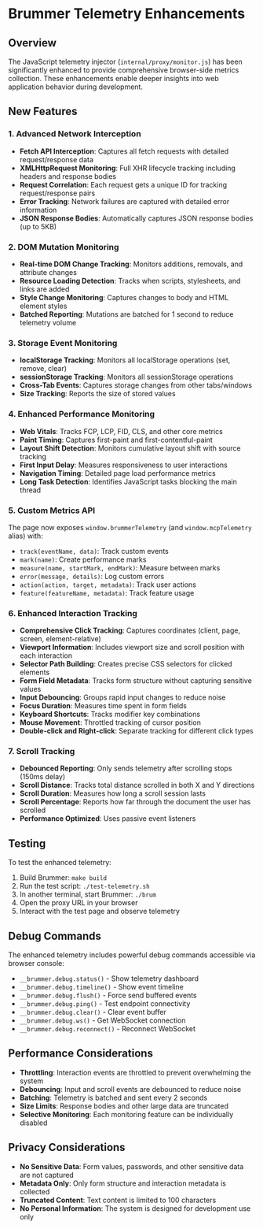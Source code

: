 # Brummer Telemetry Enhancements

## Overview

The JavaScript telemetry injector (`internal/proxy/monitor.js`) has been significantly enhanced to provide comprehensive browser-side metrics collection. These enhancements enable deeper insights into web application behavior during development.

## New Features

### 1. Advanced Network Interception

- **Fetch API Interception**: Captures all fetch requests with detailed request/response data
- **XMLHttpRequest Monitoring**: Full XHR lifecycle tracking including headers and response bodies
- **Request Correlation**: Each request gets a unique ID for tracking request/response pairs
- **Error Tracking**: Network failures are captured with detailed error information
- **JSON Response Bodies**: Automatically captures JSON response bodies (up to 5KB)

### 2. DOM Mutation Monitoring

- **Real-time DOM Change Tracking**: Monitors additions, removals, and attribute changes
- **Resource Loading Detection**: Tracks when scripts, stylesheets, and links are added
- **Style Change Monitoring**: Captures changes to body and HTML element styles
- **Batched Reporting**: Mutations are batched for 1 second to reduce telemetry volume

### 3. Storage Event Monitoring

- **localStorage Tracking**: Monitors all localStorage operations (set, remove, clear)
- **sessionStorage Tracking**: Monitors all sessionStorage operations
- **Cross-Tab Events**: Captures storage changes from other tabs/windows
- **Size Tracking**: Reports the size of stored values

### 4. Enhanced Performance Monitoring

- **Web Vitals**: Tracks FCP, LCP, FID, CLS, and other core metrics
- **Paint Timing**: Captures first-paint and first-contentful-paint
- **Layout Shift Detection**: Monitors cumulative layout shift with source tracking
- **First Input Delay**: Measures responsiveness to user interactions
- **Navigation Timing**: Detailed page load performance metrics
- **Long Task Detection**: Identifies JavaScript tasks blocking the main thread

### 5. Custom Metrics API

The page now exposes `window.brummerTelemetry` (and `window.mcpTelemetry` alias) with:

- `track(eventName, data)`: Track custom events
- `mark(name)`: Create performance marks
- `measure(name, startMark, endMark)`: Measure between marks
- `error(message, details)`: Log custom errors
- `action(action, target, metadata)`: Track user actions
- `feature(featureName, metadata)`: Track feature usage

### 6. Enhanced Interaction Tracking

- **Comprehensive Click Tracking**: Captures coordinates (client, page, screen, element-relative)
- **Viewport Information**: Includes viewport size and scroll position with each interaction
- **Selector Path Building**: Creates precise CSS selectors for clicked elements
- **Form Field Metadata**: Tracks form structure without capturing sensitive values
- **Input Debouncing**: Groups rapid input changes to reduce noise
- **Focus Duration**: Measures time spent in form fields
- **Keyboard Shortcuts**: Tracks modifier key combinations
- **Mouse Movement**: Throttled tracking of cursor position
- **Double-click and Right-click**: Separate tracking for different click types

### 7. Scroll Tracking

- **Debounced Reporting**: Only sends telemetry after scrolling stops (150ms delay)
- **Scroll Distance**: Tracks total distance scrolled in both X and Y directions
- **Scroll Duration**: Measures how long a scroll session lasts
- **Scroll Percentage**: Reports how far through the document the user has scrolled
- **Performance Optimized**: Uses passive event listeners

## Testing

To test the enhanced telemetry:

1. Build Brummer: `make build`
2. Run the test script: `./test-telemetry.sh`
3. In another terminal, start Brummer: `./brum`
4. Open the proxy URL in your browser
5. Interact with the test page and observe telemetry

## Debug Commands

The enhanced telemetry includes powerful debug commands accessible via browser console:

- `__brummer.debug.status()` - Show telemetry dashboard
- `__brummer.debug.timeline()` - Show event timeline
- `__brummer.debug.flush()` - Force send buffered events
- `__brummer.debug.ping()` - Test endpoint connectivity
- `__brummer.debug.clear()` - Clear event buffer
- `__brummer.debug.ws()` - Get WebSocket connection
- `__brummer.debug.reconnect()` - Reconnect WebSocket

## Performance Considerations

- **Throttling**: Interaction events are throttled to prevent overwhelming the system
- **Debouncing**: Input and scroll events are debounced to reduce noise
- **Batching**: Telemetry is batched and sent every 2 seconds
- **Size Limits**: Response bodies and other large data are truncated
- **Selective Monitoring**: Each monitoring feature can be individually disabled

## Privacy Considerations

- **No Sensitive Data**: Form values, passwords, and other sensitive data are not captured
- **Metadata Only**: Only form structure and interaction metadata is collected
- **Truncated Content**: Text content is limited to 100 characters
- **No Personal Information**: The system is designed for development use only